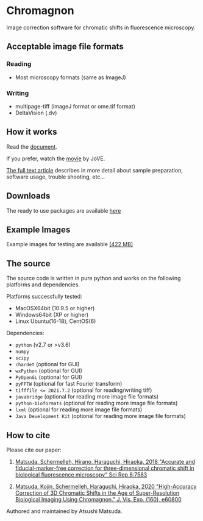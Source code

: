 # Chromagnon
Image correction software for chromatic shifts in fluorescence microscopy.


Acceptable image file formats
-----------------------------
### Reading
* Most microscopy formats (same as ImageJ)

### Writing
* multipage-tiff (imageJ format or ome.tif format)
* DeltaVision (.dv)

How it works
------------
Read the [document](https://github.com/macronucleus/Chromagnon/releases/download/Doc-v0.5/ChromagnonDocumentV090.pdf).

If you prefer, watch the
[movie](https://www.jove.com/v/60800/high-accuracy-correction-3d-chromatic-shifts-age-super-resolution)
by JoVE.

[The full text article](https://www.jove.com/video/60800) describes
in more detail about
sample preparation, software usage, trouble shooting, etc...


Downloads
---------
The ready to use packages are available
[here](https://github.com/macronucleus/Chromagnon/releases)

Example Images
--------------
Example images for testing are available  [(422 MB)](https://github.com/macronucleus/Chromagnon/releases/download/exampleimages/SampleImages.zip)

The source
----------
The source code is written in pure python and works on the following platforms and dependencies.

Platforms successfully tested:
* MacOSX64bit (10.9.5 or higher)
* Windows64bit (XP or higher)
* Linux Ubuntu(16-18), CentOS(6)

Dependencies:
* `python` (v2.7 or >v3.6)
* `numpy`
* `scipy`
* `chardet` (optional for GUI)
* `wxPython` (optional for GUI)
* `PyOpenGL` (optional for GUI)
* `pyFFTW` (optional for fast Fourier transform)
* `tifffile <= 2021.7.2` (optional for reading/writing tiff) 
* `javabridge` (optional for reading more image file formats)
* `python-bioformats` (optional for reading more image file formats)
* `lxml` (optional for reading more image file formats)
* `Java Development Kit` (optional for reading more image file
formats)

How to cite
----------
Please cite our paper:

1. [Matsuda, Schermelleh, Hirano, Haraguchi, Hiraoka, 2018 "Accurate and fiducial-marker-free correction for three-dimensional chromatic shift in biological fluorescence microscopy"  Sci Rep 8:7583](https://www.nature.com/articles/s41598-018-25922-7)

2. [Matsuda, Kojin, Schermelleh, Haraguchi, Hiraoka, 2020 "High-Accuracy Correction of 3D Chromatic Shifts in the Age of Super-Resolution Biological Imaging Using Chromagnon." J. Vis. Exp. (160), e60800](https://www.jove.com/video/60800)

Authored and maintained by Atsushi Matsuda.
